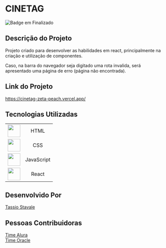 # CINETAG

![Badge em Finalizado](http://img.shields.io/static/v1?label=STATUS&message=%20FINALIZADO&color=red&style=for-the-badge)


<h2>Descrição do Projeto</h2>

<p>
Projeto criado para desenvolver as habilidades em react, principalmente na criação e utilização de componentes.

Caso, na barra do navegador seja digitado uma rota invalida, será apresentado uma página de erro (página não encontrada).
         
</p>

<h2>Link do Projeto</h2>

https://cinetag-zeta-peach.vercel.app/

<h2>Tecnologias Utilizadas</h2>

|     |   |
| :--------: | :--------: |    
| <img src="https://cdn.jsdelivr.net/gh/devicons/devicon/icons/html5/html5-original-wordmark.svg" width="40" height="40" /> | HTML | 
| <img src="https://cdn.jsdelivr.net/gh/devicons/devicon/icons/css3/css3-original-wordmark.svg" width="40" height="40" /> | CSS |   
| <img src="https://cdn.jsdelivr.net/gh/devicons/devicon/icons/javascript/javascript-original.svg" width="40" height="40" /> | JavaScript |  
| <img src="https://cdn.jsdelivr.net/gh/devicons/devicon/icons/react/react-original.svg" width="40" height="40" /> | React |  

<h2>Desenvolvido Por</h2>

 [Tassio Stavale](https://www.linkedin.com/in/tassio-stavale/)



<h2>Pessoas Contribuidoras</h2>

[Time Alura](https://www.alura.com.br/) <br>
[Time Oracle](https://www.oracle.com/br/education/oracle-next-education/)